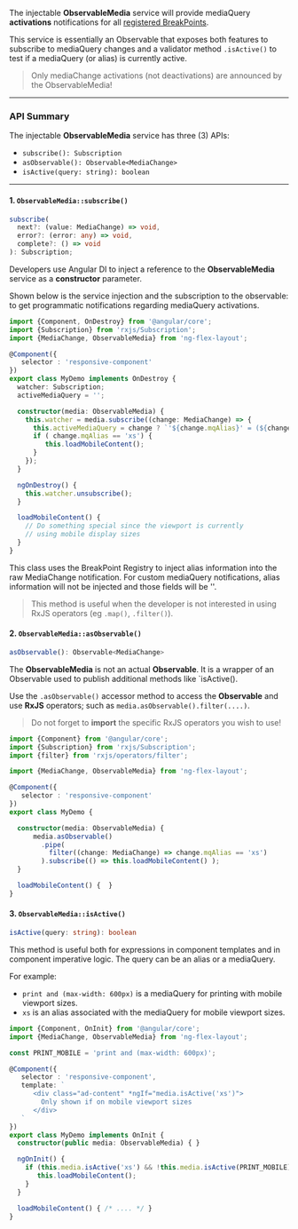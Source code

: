 The injectable **ObservableMedia** service will provide mediaQuery **activations** notifications for all 
[registered BreakPoints](https://github.com/alessiobianchini/flex-layout/wiki/Custom-Breakpoints). 

This service is essentially an Observable that exposes both features to subscribe to mediaQuery
changes and a validator method `.isActive()` to test if a mediaQuery (or alias) is
currently active.

> Only mediaChange activations (not deactivations) are announced by the ObservableMedia!

----

### API Summary 

The injectable **ObservableMedia** service has three (3) APIs:

* `subscribe(): Subscription`
* `asObservable(): Observable<MediaChange>`
* `isActive(query: string): boolean`


----

#### 1. **`ObservableMedia::subscribe()`**

```typescript
subscribe(
  next?: (value: MediaChange) => void,
  error?: (error: any) => void,
  complete?: () => void
): Subscription;
```

Developers use Angular DI to inject a reference to the **ObservableMedia** service as a **constructor** parameter. 

Shown below is the service injection and the subscription to the observable: to get programmatic notifications 
regarding mediaQuery activations. 

```typescript
import {Component, OnDestroy} from '@angular/core';
import {Subscription} from 'rxjs/Subscription';
import {MediaChange, ObservableMedia} from 'ng-flex-layout';

@Component({
   selector : 'responsive-component'
})
export class MyDemo implements OnDestroy {
  watcher: Subscription;
  activeMediaQuery = '';

  constructor(media: ObservableMedia) {
    this.watcher = media.subscribe((change: MediaChange) => {
      this.activeMediaQuery = change ? `'${change.mqAlias}' = (${change.mediaQuery})` : '';
      if ( change.mqAlias == 'xs') {
         this.loadMobileContent();
      }
    });
  }

  ngOnDestroy() {
    this.watcher.unsubscribe();
  }

  loadMobileContent() { 
    // Do something special since the viewport is currently
    // using mobile display sizes
  }
}
```

This class uses the BreakPoint Registry to inject alias information into the raw MediaChange
notification. For custom mediaQuery notifications, alias information will not be injected and
those fields will be ''.

> This method is useful when the developer is not interested in using RxJS operators (eg `.map()`, `.filter()`).

#### 2. **`ObservableMedia::asObservable()`**


```typescript
asObservable(): Observable<MediaChange>
```

The **ObservableMedia** is not an actual **Observable**. It is a wrapper of an Observable used to publish additional 
methods like `isActive(<alias>). 

Use the `.asObservable()` accessor method to access the **Observable** and use **RxJS** operators; such as 
`media.asObservable().filter(....)`.

> Do not forget to **import** the specific RxJS operators you wish to use!


```typescript
import {Component} from '@angular/core';
import {Subscription} from 'rxjs/Subscription';
import {filter} from 'rxjs/operators/filter';

import {MediaChange, ObservableMedia} from 'ng-flex-layout';

@Component({
   selector : 'responsive-component'
})
export class MyDemo {

  constructor(media: ObservableMedia) {
      media.asObservable()
        .pipe(
          filter((change: MediaChange) => change.mqAlias == 'xs')
        ).subscribe(() => this.loadMobileContent() );
  }

  loadMobileContent() {  }
}
```

#### 3. **`ObservableMedia::isActive()`**

```typescript
isActive(query: string): boolean
```

This method is useful both for expressions in component templates and in component imperative logic. The query can be 
an alias or a mediaQuery. 

For example:

* `print and (max-width: 600px)` is a mediaQuery for printing with mobile viewport sizes.
* `xs` is an alias associated with the mediaQuery for mobile viewport sizes.


```typescript
import {Component, OnInit} from '@angular/core';
import {MediaChange, ObservableMedia} from 'ng-flex-layout';

const PRINT_MOBILE = 'print and (max-width: 600px)';

@Component({
   selector : 'responsive-component',
   template: `
      <div class="ad-content" *ngIf="media.isActive('xs')">
        Only shown if on mobile viewport sizes
      </div>
   `
})
export class MyDemo implements OnInit {
  constructor(public media: ObservableMedia) { }

  ngOnInit() {
    if (this.media.isActive('xs') && !this.media.isActive(PRINT_MOBILE)) {
       this.loadMobileContent();
    }
  }

  loadMobileContent() { /* .... */ }
}
```